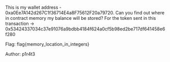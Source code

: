 This is my wallet address - 0xa0Ee7A142d267C1f36714E4a8F75612F20a79720. Can you find out where in contract memory my balance will be stored? For the token sent in this transaction -> 0x53424337034c37e91076a9bdbb4184f624a0cf5b98ed2be717df641458e6f280

Flag: flag{memory_location_in_integers}

Author: p1r4t3
